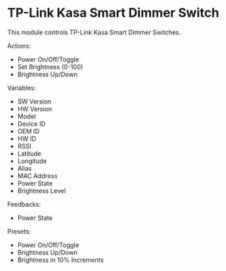 # TP-Link Kasa Smart Dimmer Switch

This module controls TP-Link Kasa Smart Dimmer Switches.

Actions:

* Power On/Off/Toggle
* Set Brightness (0-100)
* Brightness Up/Down

Variables:

* SW Version
* HW Version
* Model
* Device ID
* OEM ID
* HW ID
* RSSI
* Latitude
* Longitude
* Alias
* MAC Address
* Power State
* Brightness Level

Feedbacks:

* Power State

Presets:

* Power On/Off/Toggle
* Brightness Up/Down
* Brightness in 10% Increments